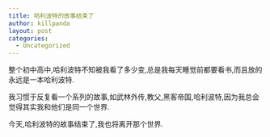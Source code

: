 ```yaml
---
title: 哈利波特的故事结束了
author: killpanda
layout: post
categories:
  - Uncategorized
---
```

整个初中高中,哈利波特不知被我看了多少变,总是我每天睡觉前都要看书,而且放的永远是一本哈利波特.

我习惯于反复看一个系列的故事,如武林外传,教父,黑客帝国,哈利波特,因为我总会觉得其实我和他们是同一个世界.

今天,哈利波特的故事结束了,我也将离开那个世界.
